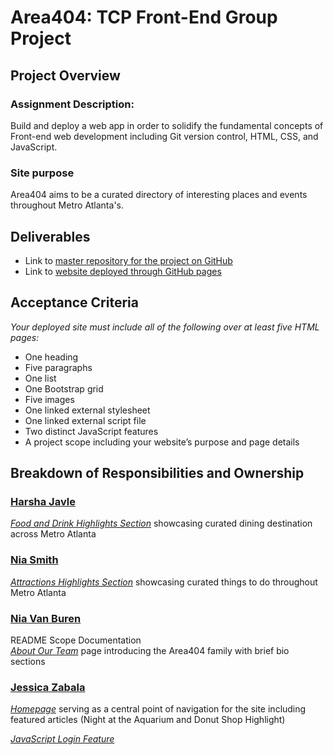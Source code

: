 # Area404: TCP Front-End Group Project

## Project Overview

### Assignment Description:

Build and deploy a web app in order to solidify the fundamental concepts of Front-end web development including Git version control, HTML, CSS, and JavaScript.

### Site purpose

Area404 aims to be a curated directory of interesting places and events throughout Metro Atlanta's.

## Deliverables

- Link to [master repository for the project on GitHub](https://github.com/jesszabala23/Area404)
- Link to [website deployed through GitHub pages](https://jesszabala23.github.io/Area404/)

## Acceptance Criteria

_Your deployed site must include all of the following over at least five HTML pages:_

- One heading
- Five paragraphs
- One list
- One Bootstrap grid
- Five images
- One linked external stylesheet
- One linked external script file
- Two distinct JavaScript features
- A project scope including your website’s purpose and page details

## Breakdown of Responsibilities and Ownership

### [Harsha Javle](https://github.com/hjavle)

[_Food and Drink Highlights Section_](fooddrink.html) showcasing curated dining destination across Metro Atlanta

### [Nia Smith](https://github.com/niasmith)

[_Attractions Highlights Section_](attractions.html) showcasing curated things to do throughout Metro Atlanta

### [Nia Van Buren](https://github.com/nvansturgill)

README Scope Documentation  
[_About Our Team_](about.html) page introducing the Area404 family with brief bio sections

### [Jessica Zabala](https://github.com/jesszabala23)

[_Homepage_](index.html) serving as a central point of navigation for the site including featured articles (Night at the Aquarium and Donut Shop Highlight)

[_JavaScript Login Feature_](https://jesszabala23.github.io/Area404/assets/Login_v12/index.html)
